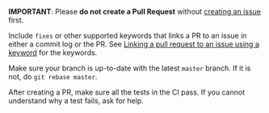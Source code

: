 **IMPORTANT**: Please **do not create a Pull Request** without
[creating an issue](https://github.com/UncleRus/esp-idf-lib/issues/new/choose)
first.

Include `fixes` or other supported keywords that links a PR to an
issue in either a commit log or the PR. See
[Linking a pull request to an issue using a keyword](https://docs.github.com/en/issues/tracking-your-work-with-issues/using-issues/linking-a-pull-request-to-an-issue#linking-a-pull-request-to-an-issue-using-a-keyword)
for the keywords.

Make sure your branch is up-to-date with the latest `master` branch. If it is
not, do `git rebase master`.

After creating a PR, make sure all the tests in the CI pass. If you cannot
understand why a test fails, ask for help.
